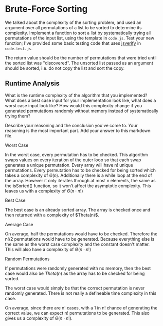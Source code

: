 # Brute-Force Sorting

We talked about the complexity of the sorting problem, and used an argument over
all permutations of a list to be sorted to determine its complexity. Implement
a function to sort a list by systematically trying all permutations of the input
list, using the template in `code.js`. Test your new function; I've provided
some basic testing code that uses [jsverify](https://jsverify.github.io/) in
`code.test.js`.

The return value should be the number of permutations that were tried until the
sorted list was "discovered". The unsorted list passed as an argument should be
sorted, i.e. do not copy the list and sort the copy.

## Runtime Analysis

What is the runtime complexity of the algorithm that you implemented? What does
a best case input for your implementation look like, what does a worst case
input look like? How would this complexity change if you generated permutations
randomly without memory instead of systematically trying them?

Describe your reasoning and the conclusion you've come to. Your reasoning is the
most important part. Add your answer to this markdown file.

Worst Case

In the worst case, every permutation has to be checked. This algorithm swaps values on every iteration of the outer loop so that each swap generates a unique permutation. Every array will have n! unique permutations. Every permutation has to be checked for being sorted which takes a complexity of $\Theta(n)$. Additionally there is a while loop at the end of the array. However it only iterates through at most n elements, the same as the isSorted() function, so it won't affect the asymptotic complexity. This leaves us with a complexity of $\Theta(n \cdot n!)$

Best Case

The best case is an already sorted array. The array is checked once and then returned with a complexity of \$Theta(n)$. 

Average Case

On average, half the permutations would have to be checked. Therefore the n!/2 permutations would have to be generated. Because everything else is the same as the worst case complexity and the constant doesn't matter. This will also have a complexity of $\Theta(n \cdot n!)$

Random Permutations

If permutations were randomly generated with no memory, then the best case would also be $Theta(n)$ as the array has to be checked for being sorted. 

The worst case would simply be that the correct permutation is never randomly generated. There is not really a defineable time complexity in this case. 

On average, since there are n! cases, with a 1 in n! chance of generating the correct value, we can expect n! permutations to be generated. This also gives us a complexity of $\Theta(n \cdot n!)$.
